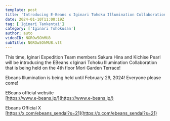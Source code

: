 ```yaml
---
template: post
title: 'Introducing E-Beans x Iginari Tohoku Illumination Collaboration! [Iginari expedition]'
date: 2024-01-10T11:00:19Z
tag: ['Iginari Tankentai']
category: ['Iginari Tohokusan']
author: auto 
videoID: NGROw5OhMU8
subTitle: NGROw5OhMU8.vtt
---
```

This time, Iginari Expedition Team members Sakura Hina and Kichise Pearl will be introducing the EBeans x Iginari Tohoku Illumination Collaboration that is being held on the 4th floor Mori Garden Terrace!

Ebeans Illumination is being held until February 29, 2024!
Everyone please come!

EBeans official website  
[https://www.e-beans.jp/](https://www.e-beans.jp/)

Ebeans Official X  
[https://x.com/ebeans_sendai?s=21](https://x.com/ebeans_sendai?s=21)